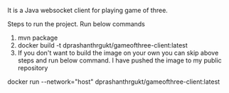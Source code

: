 It is a Java websocket client for playing game of three.

Steps to run the project. Run below commands
1. mvn package
2. docker build -t dprashanthrgukt/gameofthree-client:latest
3. If you don't want to build the image on your own you can skip above steps and run below command. I have pushed the image to my public repository 

docker run --network="host" dprashanthrgukt/gameofthree-client:latest

